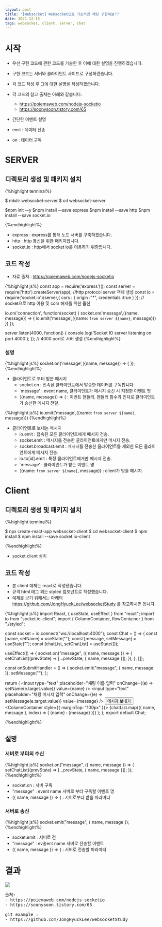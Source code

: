 ```yaml
---
layout: post
title: "[Websocket] Websocket으로 기초적인 채팅 구현해보기"
date: 2021-12-15
tags: websocket, client, server, chat
---
```


# 시작
- 우선 구현 코드에 관한 코드를 기술한 후 이에 대한 설명을 진행하겠습니다.
- 구현 코드는 서버와 클라이언트 사이드로 구성하겠습니다.
- 각 코드 작성 후 그에 대한 설명을 작성하겠습니다.
- 각 코드의 참고 출처는 아래와 같습니다.
    - https://poiemaweb.com/nodejs-socketio
    - https://soonysoon.tistory.com/65

- 간단한 이벤트 설명
 - emit : 데이터 전송
 - on : 데이터 구독 
    
# SERVER

## 디렉토리 생성 및 패키지 설치

{%highlight terminal%}

$ mkdir websocket-server
$ cd websocket-server

$npm init --y
$npm install --save express
$npm install --save http
$npm install --save socket.io

{%endhighlight%}    

- express : express를 통해 노드 서버를 구축하겠습니다.
- http : http 통신을 위한 패키지입니다.
- socket.io : http에서 socket io를 이용하기 위함입니다.

## 코드 작성

- 자료 출처  : https://poiemaweb.com/nodejs-socketio

{%highlight js%}
const app = require('express')();
const server = require('http').createServer(app);
//http protocol server 객체 생성
const io = require('socket.io')(server,{
    cors : {
        origin :"*",
        credentials :true
    }
});
// socket으로 http 이용 및 cors 해제를 위한 옵션 

io.on('connection', function(socket) {
    socket.on('message',({name, message}) => {
        io.emit('message',({name: `from server ${name}`, message}))
    })
});

server.listen(4000, function() {
    console.log('Socket IO server listening on port 4000');
}); // 4000 port로 서버 생성
{%endhighlight%}

### 설명

{%highlight js%}
socket.on('message',({name, message}) => {
});
{%endhighlight%}

- 클라이언트로 부터 받은 메시지 
    - socket.on : 접속된 클라이언트에서 발송한 데이터를 구독합니다.    
    - 'message' : event name, 클라이언트가 메시지 송신 시 지정한 이벤트 명
    - ({name, message}) => { : 이벤트 핸들러, 핸들러 함수의 인자로 클라이언트가 송신한 메시지 전달.
    
{%highlight js%}
        io.emit('message',({name: `from server ${name}`, message}))
{%endhighlight%}
    
- 클라이언트로 보내는 메시지 
    - io.emit : 접속된 모든 클라이언트에게 메시지 전송.
    - socket.emit : 메시지를 전송한 클라이언트에게만 메시지 전송.
    - socket.broadcast.emit : 메시지를 전송한 클라이언트를 제외한 모든 클라이언트에게 메시지 전송.
    - io.to[id].emit : 특정 클라이언트에게만 메시지 전송.
    - 'message' : 클라이언트가 받는 이벤트 명
    - ({name: `from server ${name}`, message}) : client가 받을 메시지

# Client

## 디렉토리 생성 및 패키지 설치

{%highlight terminal%}

$ npx create-react-app websocket-client
$ cd websocket-client
$ npm install
$ npm install --save socket.io-client

{%endhighlight%}    

- socket client 설치

## 코드 작성

- 본 client 예제는 react로 작성됐습니다.
- 규격 html 태그 외는 styled 컴포넌트로 작성했습니다.
- 예제를 보기 위해서는 아래의 https://github.com/JongHyuckLee/websocketStudy 를 참고하시면 됩니다.

{%highlight js%}
import React, { useState, useEffect } from "react";
import io from "socket.io-client";
import { ColumnContainer, RowContainer } from "./styled";

const socket = io.connect("ws://localhost:4000");
const Chat = () => {
  const [name, setName] = useState("");
  const [message, setMessage] = useState("");
  const [chatList, setChatList] = useState([]);

  useEffect(() => {
    socket.on("message", ({ name, message }) => {
      setChatList((prevState) => [...prevState, { name, message }]);
    });
  }, []);

  const onSubmitHandler = () => {
    socket.emit("message", { name, message });
    setMessage("");
  };

  return (
    <ColumnContainer>
      <RowContainer>
        <input
          type="text"
          placeholder="채팅 이름 입력"
          onChange={(e) => setName(e.target.value)}
          value={name}
        />
        <input
          type="text"
          placeholder="채팅 메시지 입력"
          onChange={(e) => setMessage(e.target.value)}
          value={message}
        />
        <button onClick={onSubmitHandler}>메시지 보내기</button>
      </RowContainer>
      <ColumnContainer style={{ marginTop: "100px" }}>
        {chatList.map(({ name, message }, index) => (
          <RowContainer key={index}>
            {name} : {message}
          </RowContainer>
        ))}
      </ColumnContainer>
    </ColumnContainer>
  );
};
export default Chat;

{%endhighlight%}

## 설명

### 서버로 부터의 수신

{%highlight js%}
   socket.on("message", ({ name, message }) => {
      setChatList((prevState) => [...prevState, { name, message }]);
    });
{%endhighlight%}

- socket.on : 서버 구독
- "message" : event name 서버로 부터 구독할 이벤트 명
-  ({ name, message }) => { : 서버로부터 받을 파라미터

### 서버로 송신

{%highlight js%}
 socket.emit("message", { name, message });
{%endhighlight%}

- socket.emit : 서버로 전
- "message" : ev송ent name 서버로 전송할 이벤트 
-  ({ name, message }) => { : 서버로 전송할 파라미터


# 결과

<img src="{{site.baseurl}}/images/WebSocket/basic-chat.png"/>
    
<pre class="source">
출처:
- https://poiemaweb.com/nodejs-socketio
- https://soonysoon.tistory.com/65

git example : 
- https://github.com/JongHyuckLee/websocketStudy
 
</pre>    
